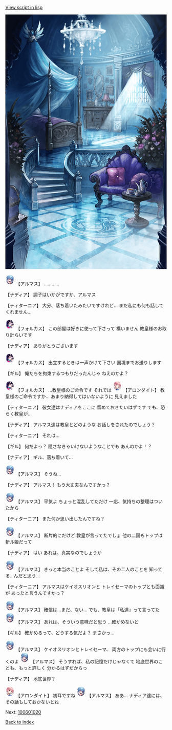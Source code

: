 [View script in lisp](../scripts/100601010.txt)

![400_angel_castle_room.png](../images/backgrounds/400_angel_castle_room.png)

<img src="../images/units/3103811.png" alt="3103811.png" height="34"/>
【アルマス】
…………

【ナディア】
調子はいかがですか、アルマス

【ティターニア】
大分、落ち着いたみたいですけれど…
まだ私にも何も話してくれません…

<img src="../images/units/3301811.png" alt="3301811.png" height="34"/>
【フォルカス】
この部屋は好きに使って下さって
構いません
教皇様のお取り計らいです

【ナディア】
ありがとうございます

<img src="../images/units/3301811.png" alt="3301811.png" height="34"/>
【フォルカス】
出立するときは一声かけて下さい
国境までお送りします

【ギル】
俺たちを拘束するつもりだったんじゃ
ねえのかよ？

<img src="../images/units/3301811.png" alt="3301811.png" height="34"/>
【フォルカス】
…教皇様のご命令です
それでは

<img src="../images/units/3100711.png" alt="3100711.png" height="34"/>
【アロンダイト】
教皇様のご命令ですか…
あまり納得してはいないように
見えました

【ティターニア】
彼女達はナディアをここに
留めておきたいはずです
でも、恐らく教皇が…

【ナディア】
アルマス達は教皇とどのような
お話しをされたのでしょう？

【ティターニア】
それは…

【ギル】
何だよっ？
隠さなきゃいけないようなことでも
あんのかよ！？

【ナディア】
ギル、落ち着いて…

<img src="../images/units/3103811.png" alt="3103811.png" height="34"/>
【アルマス】
そうね…

【ナディア】
アルマス！
もう大丈夫なんですかっ？

<img src="../images/units/3103811.png" alt="3103811.png" height="34"/>
【アルマス】
平気よ
ちょっと混乱してただけ
一応、気持ちの整理はついたから

【ティターニア】
また何か思い出したんですね？

<img src="../images/units/3103811.png" alt="3103811.png" height="34"/>
【アルマス】
断片的にだけど
教皇が言ってたでしょ
他の二国もトップは斬ル姫だって

【ナディア】
はい
あれは、真実なのでしょうか

<img src="../images/units/3103811.png" alt="3103811.png" height="34"/>
【アルマス】
きっと本当のことよ
そして私は、その二人のことを
知ってる…んだと思う…

【ティターニア】
アルマスはケイオスリオンと
トレイセーマのトップとも面識が
あったと言うんですかっ？

<img src="../images/units/3103811.png" alt="3103811.png" height="34"/>
【アルマス】
確信は…まだ、ない…
でも、教皇は「私達」って言ってた

<img src="../images/units/3103811.png" alt="3103811.png" height="34"/>
【アルマス】
あれは、そういう意味だと思う
…確かめないと

【ギル】
確かめるって、どうする気だよ？
まさかっ…

<img src="../images/units/3103811.png" alt="3103811.png" height="34"/>
【アルマス】
ケイオスリオンとトレイセーマ、
両方のトップにも会いに行くのよ

<img src="../images/units/3103811.png" alt="3103811.png" height="34"/>
【アルマス】
そうすれば、私の記憶だけじゃなくて
地底世界のことも、もっと詳しく
分かるはずだからっ

【ナディア】
地底世界？

<img src="../images/units/3100711.png" alt="3100711.png" height="34"/>
【アロンダイト】
初耳ですね

<img src="../images/units/3103811.png" alt="3103811.png" height="34"/>
【アルマス】
ああ…
ナディア達には、
その話もしておかないとね

Next: [100601020](100601020.md)

[Back to index](index.md)
